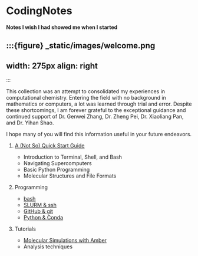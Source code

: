 # CodingNotes

**Notes I wish I had showed me when I started**

:::{figure} _static/images/welcome.png
---
width: 275px
align: right
---
:::

This collection was an attempt to consolidated my experiences in computational chemistry. Entering the field with no background in mathematics or computers, a lot was learned through trial and error. Despite these shortcomings, I am forever grateful to the exceptional guidance and continued support of Dr. Genwei Zhang, Dr. Zheng Pei, Dr. Xiaoliang Pan, and Dr. Yihan Shao.

I hope many of you will find this information useful in your future endeavors.

1. [A (Not So) Quick Start Guide](notebooks/quickstart/overview)
    * Introduction to Terminal, Shell, and Bash
    * Navigating Supercomputers
    * Basic Python Programming 
    * Molecular Structures and File Formats

2. Programming
    *  [bash](notebooks/bash/overview) 
    *  [SLURM & ssh](notebooks/hpc/overview)
    *  [GitHub & git](notebooks/git/overview)
    *  [Python & Conda](notebooks/python/overview)

3. Tutorials
    * [Molecular Simulations with Amber](notebooks/simulation/overview)
    * Analysis techniques


